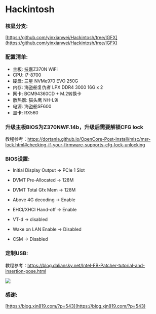 # Hackintosh


### 核显分支:

[https://github.com/yinxianwei/Hackintosh/tree/IGFX](https://github.com/yinxianwei/Hackintosh/tree/IGFX)

### 配置清单:

- 主板: 技嘉Z370N WiFi
- CPU: i7-8700
- 硬盘: 三星 NVMe970 EVO 250G
- 内存: 海盗船复仇者 LPX DDR4 3000 16G x 2
- 网卡: BCM94360CD + M.2转换卡
- 散热器: 猫头鹰 NH-L9i
- 电源: 海盗船SF600
- 显卡: RX560

### 升级主板BIOS为Z370NWF.14b，升级后需要解锁CFG lock

教程参考：https://dortania.github.io/OpenCore-Post-Install/misc/msr-lock.html#checking-if-your-firmware-supports-cfg-lock-unlocking


### BIOS设置:

- Initial Display Output -> PCIe 1 Slot
- DVMT Pre-Allocated -> 128M
- DVMT Total Gfx Mem -> 128M

- Above 4G decoding	-> Enable
- EHCI/XHCI Hand-off -> Enable

- VT-d -> disabled
- Wake on LAN Enable -> Disabled
- CSM -> Disabled

### 定制USB:

教程参考：https://blog.daliansky.net/Intel-FB-Patcher-tutorial-and-insertion-pose.html

![](usb.png)


### 感谢:

[https://blog.xjn819.com/?p=543](https://blog.xjn819.com/?p=543)
